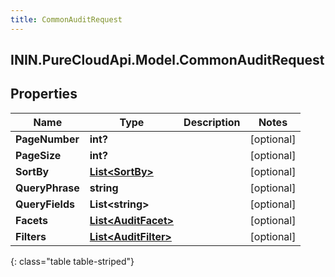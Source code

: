 ```yaml
---
title: CommonAuditRequest
---
```

## ININ.PureCloudApi.Model.CommonAuditRequest

## Properties

|Name | Type | Description | Notes|
|------------ | ------------- | ------------- | -------------|
| **PageNumber** | **int?** |  | [optional] |
| **PageSize** | **int?** |  | [optional] |
| **SortBy** | [**List&lt;SortBy&gt;**](SortBy.html) |  | [optional] |
| **QueryPhrase** | **string** |  | [optional] |
| **QueryFields** | **List&lt;string&gt;** |  | [optional] |
| **Facets** | [**List&lt;AuditFacet&gt;**](AuditFacet.html) |  | [optional] |
| **Filters** | [**List&lt;AuditFilter&gt;**](AuditFilter.html) |  | [optional] |
{: class="table table-striped"}



